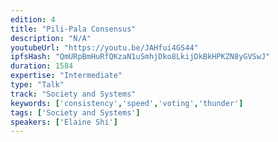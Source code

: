 ```yaml
---
edition: 4
title: "Pili-Pala Consensus"
description: "N/A"
youtubeUrl: "https://youtu.be/JAHfui4GS44"
ipfsHash: "QmURpBmHuRfQKzaN1uSmhjDko8LkijDkBkHPKZN8yGVSwJ"
duration: 1584
expertise: "Intermediate"
type: "Talk"
track: "Society and Systems"
keywords: ['consistency','speed','voting','thunder']
tags: ['Society and Systems']
speakers: ['Elaine Shi']
---
```

